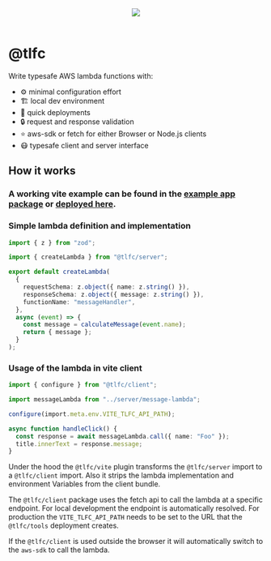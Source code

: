 <div align="center">
    <img src="https://miro.medium.com/v2/resize:fit:1400/format:webp/1*vhXCF3elDEQt9g6YZraEEQ.png"/>
</div>

<br />

# @tlfc

Write typesafe AWS lambda functions with:

- ⚙️ minimal configuration effort
- 🏗️ local dev environment
- 🚀 quick deployments
- 🔒 request and response validation
- ⭐️ aws-sdk or fetch for either Browser or Node.js clients
- 😷 typesafe client and server interface

## How it works

### A working vite example can be found in the [example app package](./apps/vite/readme.md) or [deployed here](https://tlfc-example.vercel.app/).

### Simple lambda definition and implementation

```ts
import { z } from "zod";

import { createLambda } from "@tlfc/server";

export default createLambda(
  {
    requestSchema: z.object({ name: z.string() }),
    responseSchema: z.object({ message: z.string() }),
    functionName: "messageHandler",
  },
  async (event) => {
    const message = calculateMessage(event.name);
    return { message };
  }
);
```

### Usage of the lambda in vite client

```ts
import { configure } from "@tlfc/client";

import messageLambda from "../server/message-lambda";

configure(import.meta.env.VITE_TLFC_API_PATH);

async function handleClick() {
  const response = await messageLambda.call({ name: "Foo" });
  title.innerText = response.message;
}
```

Under the hood the `@tlfc/vite` plugin transforms the `@tlfc/server` import to a `@tlfc/client` import. Also it strips the lambda implementation and environment Variables from the client bundle.

The `@tlfc/client` package uses the fetch api to call the lambda at a specific endpoint. For local development the endpoint is automatically resolved. For production the `VITE_TLFC_API_PATH` needs to be set to the URL that the `@tlfc/tools` deployment creates.

If the `@tlfc/client` is used outside the browser it will automatically switch to the `aws-sdk` to call the lambda.
